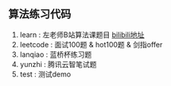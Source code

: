 ## 算法练习代码

1. learn : 左老师B站算法课题目 [bilibili地址](https://space.bilibili.com/8888480?spm_id_from=333.337.0.0)
2. leetcode : 面试100题 & hot100题 & 剑指offer
3. lanqiao : 蓝桥杯练习题
4. yunzhi : 腾讯云智笔试题
5. test : 测试demo

